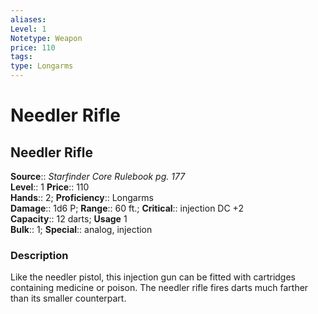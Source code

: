 ```yaml
---
aliases: 
Level: 1
Notetype: Weapon
price: 110
tags: 
type: Longarms
---
```


# Needler Rifle

## Needler Rifle

**Source**:: _Starfinder Core Rulebook pg. 177_  
**Level**:: 1
**Price**:: 110  
**Hands**:: 2;
**Proficiency**:: Longarms  
**Damage**:: 1d6 P; **Range**:: 60 ft.;
**Critical**:: injection DC +2  
**Capacity**:: 12 darts; **Usage** 1  
**Bulk**:: 1;
**Special**:: analog, injection

### Description

Like the needler pistol, this injection gun can be fitted with cartridges containing medicine or poison. The needler rifle fires darts much farther than its smaller counterpart.
